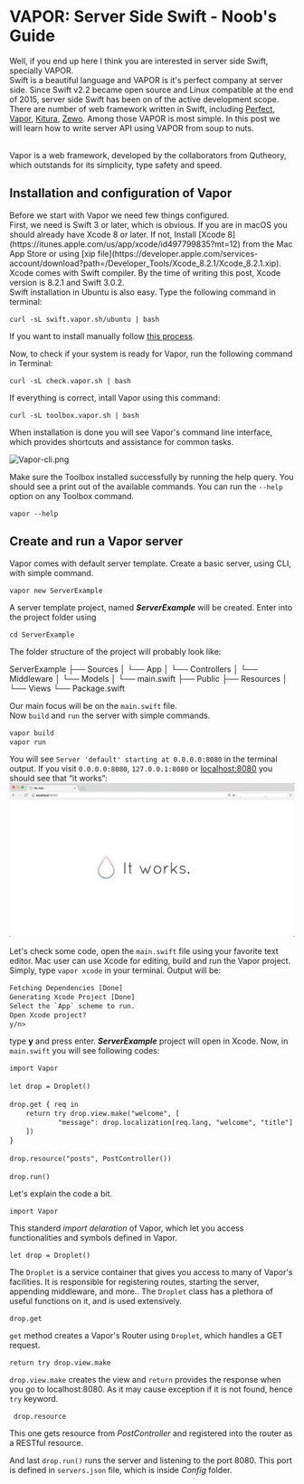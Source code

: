 # VAPOR: Server Side Swift - Noob's Guide

Well, if you end up here I think you are interested in server side Swift, specially VAPOR.<br/> 
Swift is a beautiful language and VAPOR is it's perfect company at server side. Since Swift v2.2 became open source and
Linux compatible at the end of 2015, server side Swift has been on of the active development scope. There are number
of web framework written in Swift, including [Perfect](https://github.com/PerfectlySoft/Perfect), 
[Vapor](https://github.com/vapor/vapor), [Kitura](https://github.com/IBM-Swift/Kitura), [Zewo](https://github.com/Zewo/Zewo).
Among those VAPOR is most simple. In this post we will learn how to write server API using VAPOR from soup to nuts.<br/><br/>

Vapor is a web framework, developed by the collaborators from Qutheory, which outstands for its simplicity, type safety and speed.

<h2>Installation and configuration of Vapor</h2>
Before we start with Vapor we need few things configured.<br/>
First, we need is Swift 3 or later, which is obvious. If you are in macOS you should already have Xcode 8 or later. If not, Install [Xcode 8](https://itunes.apple.com/us/app/xcode/id497799835?mt=12) from the Mac App Store 
or using [xip file](https://developer.apple.com/services-account/download?path=/Developer_Tools/Xcode_8.2.1/Xcode_8.2.1.xip). Xcode comes with Swift compiler. By the time of writing this post, Xcode version is 8.2.1 and Swift 3.0.2. 
<br/>
Swift installation in Ubuntu is also easy. Type the following command in terminal:

    curl -sL swift.vapor.sh/ubuntu | bash
If you want to install manually follow [this process](https://vapor.github.io/documentation/getting-started/install-swift-3-ubuntu.html).<br/>

Now, to check if your system is ready for Vapor, run the following command in Terminal:

    curl -sL check.vapor.sh | bash
If everything is correct, intall Vapor using this command:

    curl -sL toolbox.vapor.sh | bash
    
When installation is done you will see Vapor's command line interface, which provides shortcuts and assistance for common tasks.

![Vapor-cli.png](https://cloud.githubusercontent.com/assets/1342803/17454691/97e549e2-5b6d-11e6-979a-f0cd6b6f1b0a.png)

Make sure the Toolbox installed successfully by running the help query. You should see a print out of the available commands. You can run the `--help` option on any Toolbox command.

    vapor --help
    
<h2>Create and run a Vapor server</h2>
Vapor comes with default server template. Create a basic server, using CLI, with simple command.

    vapor new ServerExample
A server template project, named ***ServerExample*** will be created. Enter into the project folder using

    cd ServerExample
The folder structure of the project will probably look like:

ServerExample
├── Sources
│   └── App
│       └── Controllers
│       └── Middleware
│       └── Models
│       └── main.swift
├── Public
├── Resources
│   └── Views
└── Package.swift

Our main focus will be on the `main.swift` file.<br/>
Now `build` and `run` the server with simple commands.

    vapor build
    vapor run
You will see `Server 'default' starting at 0.0.0.0:8080` in the terminal output. If you visit `0.0.0.0:8080`, `127.0.0.1:8080` or [localhost:8080](http://localhost:8080/) you should see that “it works”:
![vapor.png](https://github.com/mjhassan/VAPOR-Server-Side-Swift---Noob-s-Guide/blob/master/vapor.png)

Let's check some code, open the `main.swift` file using your favorite text editor. Mac user can use Xcode for editing, build and run the Vapor project. Simply, type `vapor xcode` in your terminal. Output will be:

    Fetching Dependencies [Done]
    Generating Xcode Project [Done]
    Select the `App` scheme to run.
    Open Xcode project?
    y/n>
type **y** and press enter. ***ServerExample*** project will open in Xcode. Now, in `main.swift` you will see following codes:

    import Vapor
 
    let drop = Droplet()
 
    drop.get { req in
        return try drop.view.make("welcome", [
                "message": drop.localization[req.lang, "welcome", "title"]
        ])
    }
     
    drop.resource("posts", PostController())
     
    drop.run()

Let's explain the code a bit.

    import Vapor
This standerd _import delaration_ of Vapor, which let you access functionalities and symbols defined in Vapor.

    let drop = Droplet()
The `Droplet` is a service container that gives you access to many of Vapor's facilities. It is responsible for registering routes, starting the server, appending middleware, and more.. The `Droplet` class has a plethora of useful functions on it, and is used extensively.

    drop.get
`get` method creates a Vapor's Router using `Droplet`, which handles a GET request.

    return try drop.view.make
 `drop.view.make` creates the view and `return` provides the response when you go to localhost:8080. As it may cause exception if it is not found, hence `try` keyword.
 
     drop.resource
This one gets resource from _PostController_ and registered into the router as a RESTful resource.

And last `drop.run()` runs the server and listening to the port 8080. This port is defined in `servers.json` file, which is inside _Config_ folder.
